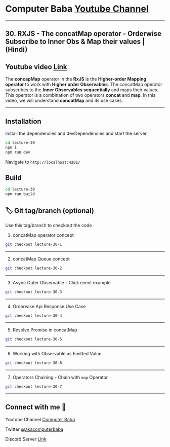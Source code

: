 # Computer Baba [Youtube Channel](https://www.youtube.com/c/ComputerBabaOfficial)

---

## 30. RXJS - The concatMap operator - Orderwise Subscribe to Inner Obs & Map their values | (Hindi)

## Youtube video [Link](https://youtu.be/KGqiMP9DE4g)

The **concapMap** operator in the **RxJS** is the **Higher-order Mapping operator** to work with **Higher order
Observables**. The concatMap operator subscribes to the **Inner Observables sequentially** and maps their values. This
operator is a combination of two operators **concat** and **map**. In this video, we will understand **concatMap** and
its use cases.

---

## Installation

Install the dependencies and devDependencies and start the server.

```sh
cd lecture-30
npm i
npm run dev
```

Navigate to `http://localhost:4201/`

## Build

```sh
cd lecture-30
npm run build
```

## 🏷️ Git tag/branch (optional)

Use this tag/branch to checkout the code

1. concatMap operator concept

```sh
git checkout lecture-30-1
```

---

2. concatMap Queue concept

```sh
git checkout lecture-30-2
```

---

3. Async Outer Observable - Click event example

```sh
git checkout lecture-30-3
```

---

4. Orderwise Api Response Use Case

```sh
git checkout lecture-30-4
```

---

5. Resolve Promise in concatMap

```sh
git checkout lecture-30-5
```

---

6. Working with Observable as Emitted Value

```sh
git checkout lecture-30-6
```

---

7. Operators Chaining - Chain with `map` Operator

```sh
git checkout lecture-30-7
```

---

## Connect with me 👋

Youtube Channel [Computer Baba](https://www.youtube.com/c/ComputerBabaOfficial)

Twitter [@akacomputerbaba](https://twitter.com/akacomputerbaba)

Discord Server [Link](https://discord.gg/9V4VTDM)
